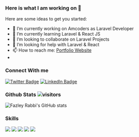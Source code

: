 ### Here is what I am working on 👋

Here are some ideas to get you started:

- 🔭 I’m currently working on Amcoders as Laravel Developer
- 🌱 I’m currently learning Laravel & React JS
- 👯 I’m looking to collaborate on Laravel Projects
- 🤔 I’m looking for help with Laravel & React
- 📫 How to reach me: [Portfolio Website](https://fazleyrabbi.me)
- 
### Connect With me
[![Twitter Badge](https://img.shields.io/badge/Twitter-Profile-informational?style=flat-square&logo=twitter&logoColor=white&color=1CA2F1)](https://twitter.com/fazley__rabby)
[![LinkedIn Badge](https://img.shields.io/badge/LinkedIn-Profile-informational?style=flat-square&logo=linkedin&logoColor=white&color=0D76A8)](https://www.linkedin.com/in/fazley-rabby/)



### Github Stats  ![visitors](https://visitor-badge.glitch.me/badge?page_id=${fazleyrabby}.${https://github.com/fazleyrabby/fazleyrabby})

![Fazley Rabbi's GitHub stats](https://github-readme-stats.vercel.app/api?username=fazleyrabby&show_icons=true&count_private=true)


### Skills 
[](https://img.shields.io/badge/CSS-informational?style=flat&logo=css3&logoColor=white&color=blueviolet)
![](https://img.shields.io/badge/HTML-informational?style=flat&logo=html&logoColor=white&color=blueviolet)
![](https://img.shields.io/badge/Sass-informational?style=flat&logo=Sass&logoColor=white&color=blueviolet)
![](https://img.shields.io/badge/PHP-informational?style=flat&logo=php&logoColor=white&color=blueviolet)
![](https://img.shields.io/badge/Mysql-informational?style=flat&logo=mysql&logoColor=white&color=blueviolet)
![](https://img.shields.io/badge/Laravel-informational?style=flat&logo=laravel&logoColor=white&color=blueviolet)

<!--START_SECTION:waka-->
<!--END_SECTION:waka-->






